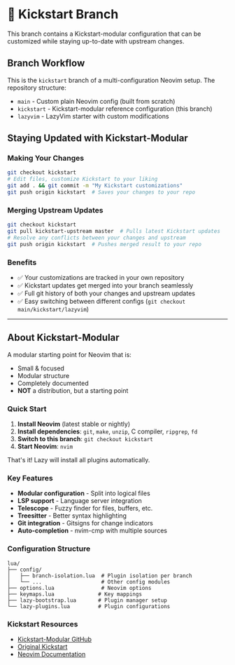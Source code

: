 # 🚀 Kickstart Branch

This branch contains a Kickstart-modular configuration that can be customized while staying up-to-date with upstream changes.

## Branch Workflow

This is the `kickstart` branch of a multi-configuration Neovim setup. The repository structure:
- `main` - Custom plain Neovim config (built from scratch)
- `kickstart` - Kickstart-modular reference configuration (this branch)
- `lazyvim` - LazyVim starter with custom modifications

## Staying Updated with Kickstart-Modular

### Making Your Changes
```bash
git checkout kickstart
# Edit files, customize Kickstart to your liking
git add . && git commit -m "My Kickstart customizations"
git push origin kickstart  # Saves your changes to your repo
```

### Merging Upstream Updates
```bash
git checkout kickstart
git pull kickstart-upstream master  # Pulls latest Kickstart updates
# Resolve any conflicts between your changes and upstream
git push origin kickstart  # Pushes merged result to your repo
```

### Benefits
- ✅ Your customizations are tracked in your own repository
- ✅ Kickstart updates get merged into your branch seamlessly  
- ✅ Full git history of both your changes and upstream updates
- ✅ Easy switching between different configs (`git checkout main/kickstart/lazyvim`)

---

## About Kickstart-Modular

A modular starting point for Neovim that is:
* Small & focused
* Modular structure  
* Completely documented
* **NOT** a distribution, but a starting point

### Quick Start

1. **Install Neovim** (latest stable or nightly)
2. **Install dependencies**: `git`, `make`, `unzip`, C compiler, `ripgrep`, `fd`
3. **Switch to this branch**: `git checkout kickstart`
4. **Start Neovim**: `nvim`

That's it! Lazy will install all plugins automatically.

### Key Features

- **Modular configuration** - Split into logical files
- **LSP support** - Language server integration
- **Telescope** - Fuzzy finder for files, buffers, etc.
- **Treesitter** - Better syntax highlighting
- **Git integration** - Gitsigns for change indicators
- **Auto-completion** - nvim-cmp with multiple sources

### Configuration Structure

```
lua/
├── config/
│   ├── branch-isolation.lua  # Plugin isolation per branch
│   └── ...                   # Other config modules
├── options.lua               # Neovim options
├── keymaps.lua              # Key mappings
├── lazy-bootstrap.lua       # Plugin manager setup
└── lazy-plugins.lua         # Plugin configurations
```

### Kickstart Resources

- [Kickstart-Modular GitHub](https://github.com/dam9000/kickstart-modular.nvim)
- [Original Kickstart](https://github.com/nvim-lua/kickstart.nvim)
- [Neovim Documentation](https://neovim.io/doc/)
